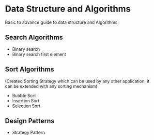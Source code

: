 # Data Structure and Algorithms
Basic to advance guide to data structure and Algorithms

## Search Algorithms
- Binary search
- Binary search first element

## Sort Algorithms
(Created Sorting Strategy which can be used by any other application, it can be extended with any sorting mechanism)
- Bubble Sort
- Insertion Sort
- Selection Sort

## Design Patterns
- Strategy Pattern
